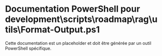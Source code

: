 # Documentation PowerShell pour development\scripts\roadmap\rag\utils\Format-Output.ps1

Cette documentation est un placeholder et doit être générée par un outil PowerShell spécifique.
